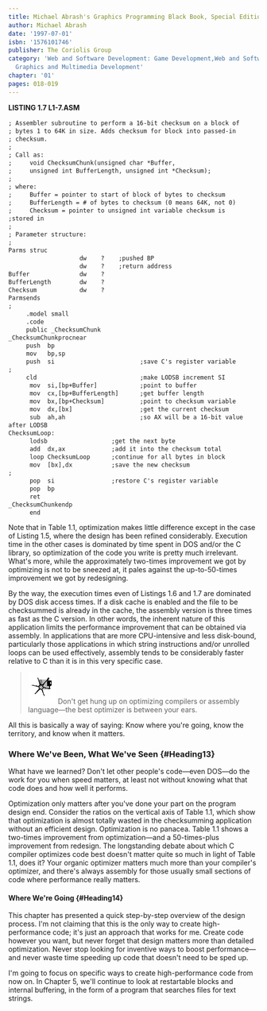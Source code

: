 ```yaml
---
title: Michael Abrash's Graphics Programming Black Book, Special Edition
author: Michael Abrash
date: '1997-07-01'
isbn: '1576101746'
publisher: The Coriolis Group
category: 'Web and Software Development: Game Development,Web and Software Development:
  Graphics and Multimedia Development'
chapter: '01'
pages: 018-019
---
```


**LISTING 1.7 L1-7.ASM**

    ; Assembler subroutine to perform a 16-bit checksum on a block of
    ; bytes 1 to 64K in size. Adds checksum for block into passed-in
    ; checksum.
    ;
    ; Call as:
    ;     void ChecksumChunk(unsigned char *Buffer,
    ;     unsigned int BufferLength, unsigned int *Checksum);
    ;
    ; where:
    ;     Buffer = pointer to start of block of bytes to checksum
    ;     BufferLength = # of bytes to checksum (0 means 64K, not 0)
    ;     Checksum = pointer to unsigned int variable checksum is
    ;stored in
    ;
    ; Parameter structure:
    ;
    Parms struc
                        dw    ?    ;pushed BP
                        dw    ?    ;return address
    Buffer              dw    ?
    BufferLength        dw    ?
    Checksum            dw    ?
    Parmsends
    ;
         .model small
         .code
         public _ChecksumChunk
    _ChecksumChunkprocnear
         push  bp
         mov   bp,sp
         push  si                        ;save C's register variable
    ;
         cld                             ;make LODSB increment SI
          mov  si,[bp+Buffer]            ;point to buffer
          mov  cx,[bp+BufferLength]      ;get buffer length
          mov  bx,[bp+Checksum]          ;point to checksum variable
          mov  dx,[bx]                   ;get the current checksum
          sub  ah,ah                     ;so AX will be a 16-bit value after LODSB
    ChecksumLoop:
          lodsb                  ;get the next byte
          add  dx,ax             ;add it into the checksum total
          loop ChecksumLoop      ;continue for all bytes in block
          mov  [bx],dx           ;save the new checksum
    ;
          pop  si                ;restore C's register variable
          pop  bp
          ret
    _ChecksumChunkendp
          end

Note that in Table 1.1, optimization makes little difference except in
the case of Listing 1.5, where the design has been refined considerably.
Execution time in the other cases is dominated by time spent in DOS
and/or the C library, so optimization of the code you write is pretty
much irrelevant. What's more, while the approximately two-times
improvement we got by optimizing is not to be sneezed at, it pales
against the up-to-50-times improvement we got by redesigning.

By the way, the execution times even of Listings 1.6 and 1.7 are
dominated by DOS disk access times. If a disk cache is enabled and the
file to be checksummed is already in the cache, the assembly version is
three times as fast as the C version. In other words, the inherent
nature of this application limits the performance improvement that can
be obtained via assembly. In applications that are more CPU-intensive
and less disk-bound, particularly those applications in which string
instructions and/or unrolled loops can be used effectively, assembly
tends to be considerably faster relative to C than it is in this very
specific case.

> ![](images/i.jpg)
> Don't get hung up on optimizing compilers or assembly language—the best
> optimizer is between your ears.

All this is basically a way of saying: Know where you're going, know the
territory, and know when it matters.

### Where We've Been, What We've Seen {#Heading13}

What have we learned? Don't let other people's code—even DOS—do the work
for you when speed matters, at least not without knowing what that code
does and how well it performs.

Optimization only matters after you've done your part on the program
design end. Consider the ratios on the vertical axis of Table 1.1, which
show that optimization is almost totally wasted in the checksumming
application without an efficient design. Optimization is no panacea.
Table 1.1 shows a two-times improvement from optimization—and a
50-times-plus improvement from redesign. The longstanding debate about
which C compiler optimizes code best doesn't matter quite so much in
light of Table 1.1, does it? Your organic optimizer matters much more
than your compiler's optimizer, and there's always assembly for those
usually small sections of code where performance really matters.

#### Where We're Going {#Heading14}

This chapter has presented a quick step-by-step overview of the design
process. I'm not claiming that this is the only way to create
high-performance code; it's just an approach that works for me. Create
code however you want, but never forget that design matters more than
detailed optimization. Never stop looking for inventive ways to boost
performance—and never waste time speeding up code that doesn't need to
be sped up.

I'm going to focus on specific ways to create high-performance code from
now on. In Chapter 5, we'll continue to look at restartable blocks and
internal buffering, in the form of a program that searches files for
text strings.